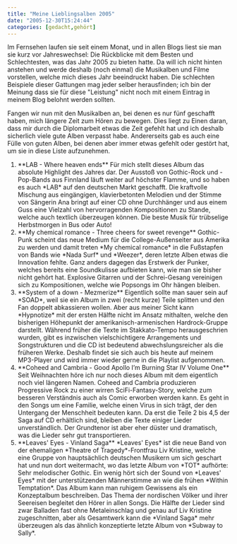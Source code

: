 ```yaml
---
title: "Meine Lieblingsalben 2005"
date: "2005-12-30T15:24:44"
categories: [gedacht,gehört]
---
```


Im Fernsehen laufen sie seit einem Monat, und in allen Blogs liest sie man sie kurz vor Jahreswechsel: Die Rückblicke mit dem Besten und Schlechtesten, was das Jahr 2005 zu bieten hatte. Da will ich nicht hinten anstehen und werde deshalb (noch einmal) die Musikalben und Filme vorstellen, welche mich dieses Jahr beeindruckt haben. Die schlechten Beispiele dieser Gattungen mag jeder selber herausfinden; ich bin der Meinung dass sie für diese "Leistung" nicht noch mit einem Eintrag in meinem Blog belohnt werden sollten.

Fangen wir nun mit den Musikalben an, bei denen es nur fünf geschafft haben, mich längere Zeit zum Hören zu bewegen. Dies liegt zu Einen daran, dass mir durch die Diplomarbeit etwas die Zeit gefehlt hat und ich deshalb sicherlich viele gute Alben verpasst habe. Andererseits gab es auch eine Fülle von guten Alben, bei denen aber immer etwas gefehlt oder gestört hat, um sie in diese Liste aufzunehmen.

<ol>
	<li>**LAB - Where heaven ends** Für mich stellt dieses Album das absolute Highlight des Jahres dar. Der Ausstoß von Gothic-Rock und -Pop-Bands aus Finnland läuft weiter auf höchster Flamme, und so haben es auch *LAB* auf den deutschen Markt geschafft. Die kraftvolle Mischung aus eingängigen, klavierbetonten Melodien und der Stimme von Sängerin Ana bringt auf einer CD ohne Durchhänger und aus einem Guss eine Vielzahl von hervorragenden Kompositionen zu Stande, welche auch textlich überzeugen können. Die beste Musik für trübselige Herbstmorgen in Bus oder Auto!</li>
	<li>**My chemical romance - Three cheers for sweet revenge** Gothic-Punk scheint das neue Medium für die College-Außenseiter aus Amerika zu werden und damit treten *My chemical romance* in die Fußstapfen von Bands wie *Nada Surf* und *Weezer*, deren letzte Alben etwas die Innovation fehlte. Ganz anders dagegen das Erstwerk der Punker, welches bereits eine Soundkulisse aufbieten kann, wie man sie bisher nicht gehört hat. Explosive Gitarren und der Schrei-Gesang vereinigen sich zu Kompositionen, welche wie Popsongs im Ohr hängen bleiben.</li>
	<li>**System of a down - Mezmerize** Eigentlich sollte man sauer sein auf *SOAD*, weil sie ein Album in zwei (recht kurze) Teile splitten und den Fan doppelt abkassieren wollen. Aber aus meiner Sicht kann *Hypnotize* mit der ersten Hälfte nicht im Ansatz mithalten, welche den bisherigen Höhepunkt der amerikanisch-armenischen Hardrock-Gruppe darstellt. Während früher die Texte im Stakkato-Tempo herausgeschrien wurden, gibt es inzwischen vielschichtigere Arrangements und Songstrukturen und die CD ist bedeutend abwechslungsreicher als die früheren Werke. Deshalb findet sie sich auch bis heute auf meinem MP3-Player und wird immer wieder gerne in die Playlist aufgenommen.</li>
	<li>**Coheed and Cambria - Good Apollo I’m Burning Star IV Volume One** Seit Weihnachten höre ich nur noch dieses Album mit dem eigentlich noch viel längeren Namen. Coheed and Cambria produzieren Progressive Rock zu einer wirren SciFi-Fantasy-Story, welche zum besseren Verständnis auch als Comic erworben werden kann. Es geht in den Songs um eine Familie, welche einen Virus in sich trägt, der den Untergang der Menschheit bedeuten kann. Da erst die Teile 2 bis 4,5 der Saga auf CD erhältlich sind, bleiben die Texte einiger Lieder unverständlich. Der Grundtenor ist aber eher düster und dramatisch, was die Lieder sehr gut transportieren.</li>
	<li>**Leaves' Eyes - Vinland Saga** *Leaves' Eyes* ist die neue Band von der ehemaligen *Theatre of Tragedy*-Frontfrau Liv Kristine, welche eine Gruppe von hauptsächlich deutschen Musikern um sich geschart hat und nun dort weitermacht, wo das letzte Album von *TOT* aufhörte: Sehr melodischer Gothic. Ein wenig hört sich der Sound von *Leaves' Eyes* mit der unterstützenden Männerstimme an wie die frühen *Within Temptation*. 
Das Album kann man ruhigem Gewissens als ein Konzeptalbum beschreiben. Das Thema der nordischen Völker und ihrer Seereisen begleitet den Hörer in allen Songs. Die Hälfte der Lieder sind zwar Balladen fast ohne Metaleinschlag und genau auf Liv Kristine zugeschnitten, aber als Gesamtwerk kann die *Vinland Saga* mehr überzeugen als das ähnlich konzeptierte letzte Album von *Subway to Sally*.</li>
</ol>
